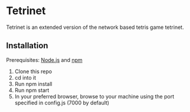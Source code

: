 # Tetrinet #

Tetrinet is an extended version of the network based tetris game tetrinet.


## Installation ##

Prerequisites: [Node.js](https://nodejs.org/) and [npm](https://www.npmjs.com/)

1. Clone this repo
2. cd into it
3. Run npm install
4. Run npm start
5. In your preferred browser, browse to your machine using the port specified
   in config.js (7000 by default)
